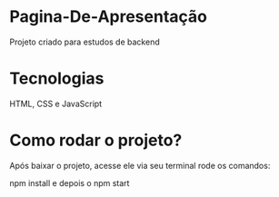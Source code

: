 # Pagina-De-Apresentação

Projeto criado para estudos de backend

# Tecnologias

HTML, CSS e JavaScript

# Como rodar o projeto?
Após baixar o projeto, acesse ele via seu terminal rode os comandos:

npm install e depois o 
npm start
